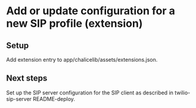 # Add or update configuration for a new SIP profile (extension)

## Setup

Add extension entry to app/chalicelib/assets/extensions.json.

## Next steps

Set up the SIP server configuration for the SIP client as described in twilio-sip-server README-deploy.
